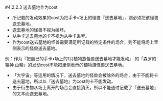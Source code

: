 #4.2.2.3        送去墓地作为cost
* 所记载的发动效果的cost为把手卡•场上的怪兽『送去墓地』，则必须把该怪兽送去墓地。
* 送去墓地的怪兽不视为破坏。
* 从手卡送去墓地的卡不视为从手卡丢弃。
* 作为cost送去墓地的怪兽需要满足所记载的特定条件的场合，则不能将场上里侧表示的怪兽送去墓地。

例：作为『把自己的手卡•场上的1只植物族怪兽送去墓地才能发动』 的「森罗的镇神 山精」的发动cost不能把里侧表示的植物族怪兽送去墓地。
* 「大宇宙」等适用的情况下，送去墓地的怪兽会被除外的场合，由于不能将卡送去墓地，所以以『送去墓地』为cost的卡不能发动。
* 由于衍生物从场上离开的场合会直接消灭，所以不能通过记载了『送去墓地』的文本而送去墓地。
